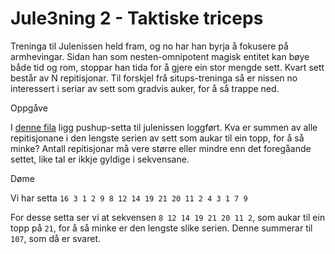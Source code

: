# Jule3ning 2 - Taktiske triceps

Treninga til Julenissen held fram, og no har han byrja å fokusere på armhevingar. Sidan han som nesten-omnipotent magisk entitet kan bøye både tid og rom, stoppar han tida for å gjere ein stor mengde sett. Kvart sett består av N repitisjonar. Til forskjel frå situps-treninga så er nissen no interessert i seriar av sett som gradvis auker, for å så trappe ned.

Oppgåve

I [denne fila](src/push.txt) ligg pushup-setta til julenissen loggført. Kva er summen av alle repitisjonane i den lengste serien av sett som aukar til ein topp, for å så minke? Antall repitisjonar må vere større eller mindre enn det foregåande settet, like tal er ikkje gyldige i sekvensane.

Døme

Vi har setta `16 3 1 2 9 8 12 14 19 21 20 11 2 4 3 1 7 9`

For desse setta ser vi at sekvensen `8 12 14 19 21 20 11 2`, som aukar til ein topp på `21`, for å så minke er den lengste slike serien. Denne summerar til `107`, som då er svaret.
